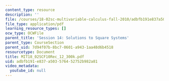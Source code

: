 ```yaml
---
content_type: resource
description: ''
file: /courses/18-02sc-multivariable-calculus-fall-2010/adbfb191e837a503576452752b982a81_MIT18_02SCF10Rec_12_300k.pdf
file_type: application/pdf
learning_resource_types: []
ocw_type: OCWFile
parent_title: 'Session 14: Solutions to Square Systems'
parent_type: CourseSection
parent_uid: 7d94f07b-8bc7-0601-a943-1aa48d6b4518
resourcetype: Document
title: MIT18_02SCF10Rec_12_300k.pdf
uid: adbfb191-e837-a503-5764-52752b982a81
video_metadata:
  youtube_id: null
---
```

